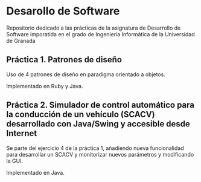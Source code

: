 # Desarollo de Software

Repositorio dedicado a las prácticas de la asignatura de Desarrollo de Software imporatida en el grado de Ingeniería Informática de la Universidad de Granada

## Práctica 1. Patrones de diseño

Uso de 4 patrones de diseño en paradigma orientado a objetos.

Implementado en Ruby y Java.

## Práctica 2. Simulador de control automático para la conducción de un vehículo (SCACV) desarrollado con Java/Swing y accesible desde Internet

Se parte del ejercicio 4 de la práctica 1, añadiendo nueva funcionalidad para desarrollar un SCACV y monitorizar nuevos parámetros y modificando la GUI.

Implementado en Java.
